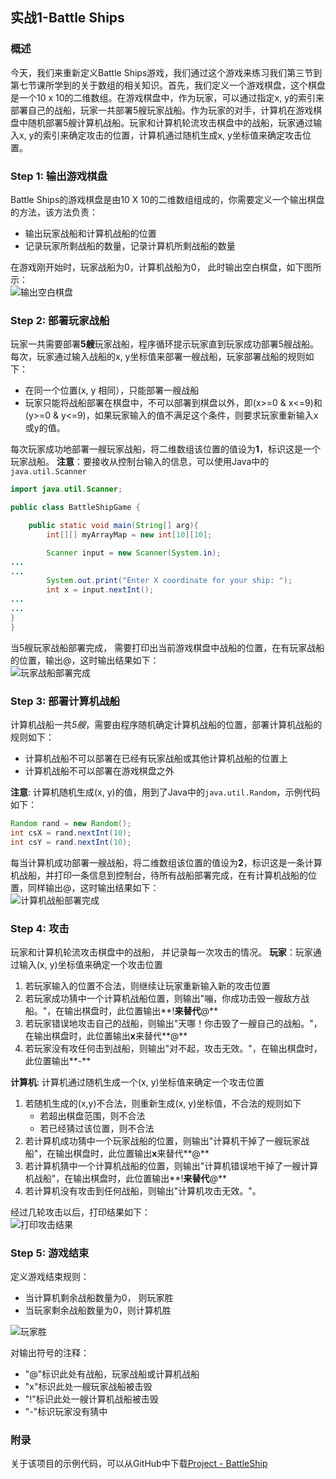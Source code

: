 ## 实战1-Battle Ships
### 概述
今天，我们来重新定义Battle Ships游戏，我们通过这个游戏来练习我们第三节到第七节课所学到的关于数组的相关知识。首先，我们定义一个游戏棋盘，这个棋盘是一个10 x 10的二维数组。在游戏棋盘中，作为玩家，可以通过指定x, y的索引来部署自己的战船，玩家一共部署5艘玩家战船。作为玩家的对手，计算机在游戏棋盘中随机部署5艘计算机战船。玩家和计算机轮流攻击棋盘中的战船，玩家通过输入x, y的索引来确定攻击的位置，计算机通过随机生成x, y坐标值来确定攻击位置。

### Step 1: 输出游戏棋盘
Battle Ships的游戏棋盘是由10 X 10的二维数组组成的，你需要定义一个输出棋盘的方法，该方法负责：
+ 输出玩家战船和计算机战船的位置
+ 记录玩家所剩战船的数量，记录计算机所剩战船的数量

在游戏刚开始时，玩家战船为0，计算机战船为0， 此时输出空白棋盘，如下图所示：  
![输出空白棋盘](https://upload-images.jianshu.io/upload_images/5761673-bfeea231055e2b54.png?imageMogr2/auto-orient/strip%7CimageView2/2/w/1240)

### Step 2: 部署玩家战船
玩家一共需要部署**5艘**玩家战船，程序循环提示玩家直到玩家成功部署5艘战船。每次，玩家通过输入战船的x, y坐标值来部署一艘战船，玩家部署战船的规则如下：
+ 在同一个位置(x, y 相同），只能部署一艘战船
+ 玩家只能将战船部署在棋盘中，不可以部署到棋盘以外，即(x>=0 & x<=9)和(y>=0 & y<=9)，如果玩家输入的值不满足这个条件，则要求玩家重新输入x或y的值。

每次玩家成功地部署一艘玩家战船，将二维数组该位置的值设为**1**，标识这是一个玩家战船。
**注意**：要接收从控制台输入的信息，可以使用Java中的`java.util.Scanner`
```java
import java.util.Scanner;

public class BattleShipGame {

    public static void main(String[] arg){
        int[][] myArrayMap = new int[10][10];

        Scanner input = new Scanner(System.in);
...
...
        System.out.print("Enter X coordinate for your ship: ");
        int x = input.nextInt();
...
...
}
}
```
当5艘玩家战船部署完成， 需要打印出当前游戏棋盘中战船的位置，在有玩家战船的位置，输出@，这时输出结果如下：  
![玩家战船部署完成](https://upload-images.jianshu.io/upload_images/5761673-ee927f1afa83d9d3.png?imageMogr2/auto-orient/strip%7CimageView2/2/w/1240)

### Step 3: 部署计算机战船
计算机战船一共*5艘*，需要由程序随机确定计算机战船的位置，部署计算机战船的规则如下：
+ 计算机战船不可以部署在已经有玩家战船或其他计算机战船的位置上
+ 计算机战船不可以部署在游戏棋盘之外

**注意**: 计算机随机生成(x, y)的值，用到了Java中的`java.util.Random`，示例代码如下：
```java
Random rand = new Random();
int csX = rand.nextInt(10);
int csY = rand.nextInt(10);
```

每当计算机成功部署一艘战船，将二维数组该位置的值设为**2**，标识这是一条计算机战船，并打印一条信息到控制台，待所有战船部署完成，在有计算机战船的位置，同样输出@，这时输出结果如下：  
![计算机战船部署完成](https://upload-images.jianshu.io/upload_images/5761673-d659680bb352c933.png?imageMogr2/auto-orient/strip%7CimageView2/2/w/1240)

### Step 4: 攻击
玩家和计算机轮流攻击棋盘中的战船， 并记录每一次攻击的情况。
**玩家**：玩家通过输入(x, y)坐标值来确定一个攻击位置
1. 若玩家输入的位置不合法，则继续让玩家重新输入新的攻击位置
2. 若玩家成功猜中一个计算机战船位置，则输出"嘣，你成功击毁一艘敌方战船。"，在输出棋盘时，此位置输出**!**来替代**@**
3. 若玩家错误地攻击自己的战船，则输出"天哪！你击毁了一艘自己的战船。"，在输出棋盘时，此位置输出**x**来替代**@**
4. 若玩家没有攻任何击到战船，则输出"对不起，攻击无效。"，在输出棋盘时，此位置输出**-**

**计算机**: 计算机通过随机生成一个(x, y)坐标值来确定一个攻击位置
1. 若随机生成的(x,y)不合法，则重新生成(x, y)坐标值，不合法的规则如下
   + 若超出棋盘范围，则不合法
   + 若已经猜过该位置，则不合法
2. 若计算机成功猜中一个玩家战船的位置，则输出"计算机干掉了一艘玩家战船"，在输出棋盘时，此位置输出**x**来替代**@**
3. 若计算机猜中一个计算机战船的位置，则输出"计算机错误地干掉了一艘计算机战船"，在输出棋盘时，此位置输出**!**来替代**@**
4. 若计算机没有攻击到任何战船，则输出"计算机攻击无效。"。

经过几轮攻击以后，打印结果如下：  
![打印攻击结果](https://upload-images.jianshu.io/upload_images/5761673-e1057020a956a4d5.png?imageMogr2/auto-orient/strip%7CimageView2/2/w/1240)

### Step 5: 游戏结束
定义游戏结束规则：
+ 当计算机剩余战船数量为0， 则玩家胜
+ 当玩家剩余战船数量为0，则计算机胜
  
![玩家胜](https://upload-images.jianshu.io/upload_images/5761673-d2aca5c41eda99c0.png?imageMogr2/auto-orient/strip%7CimageView2/2/w/1240)

对输出符号的注释：
+ "@"标识此处有战船，玩家战船或计算机战船
+ "x"标识此处一艘玩家战船被击毁
+ "!"标识此处一艘计算机战船被击毁
+ "-"标识玩家没有猜中

### 附录
关于该项目的示例代码，可以从GitHub中下载[Project - BattleShip](https://github.com/7788wangzi/IntroJava/tree/master/Project%20-%20BattleShip)
